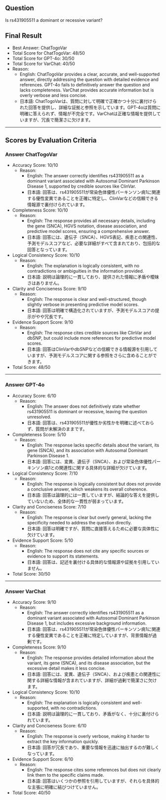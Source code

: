 ## Question

Is rs431905511 a dominant or recessive variant?

## Final Result

- Best Answer: ChatTogoVar
- Total Score for ChatTogoVar: 48/50
- Total Score for GPT-4o: 30/50
- Total Score for VarChat: 40/50
- Reason:
  - English: ChatTogoVar provides a clear, accurate, and well-supported answer, directly addressing the question with detailed evidence and references. GPT-4o fails to definitively answer the question and lacks completeness. VarChat provides accurate information but is overly verbose and less concise.
  - 日本語: ChatTogoVarは、質問に対して明確で正確かつ十分に裏付けられた回答を提供し、詳細な証拠と参照を示しています。GPT-4oは質問に明確に答えられず、情報が不完全です。VarChatは正確な情報を提供していますが、冗長で簡潔さに欠けます。

---

## Scores by Evaluation Criteria

### Answer ChatTogoVar
- Accuracy Score: 10/10
  - Reason: 
    - English: The answer correctly identifies rs431905511 as a dominant variant associated with Autosomal Dominant Parkinson Disease 1, supported by credible sources like ClinVar.
    - 日本語: 回答は、rs431905511が常染色体優性パーキンソン病1に関連する優性変異であることを正確に特定し、ClinVarなどの信頼できる情報源で裏付けられています。
- Completeness Score: 10/10
  - Reason: 
    - English: The response provides all necessary details, including the gene (SNCA), HGVS notation, disease association, and predictive model scores, ensuring a comprehensive answer.
    - 日本語: 回答には、遺伝子（SNCA）、HGVS表記、疾患との関連性、予測モデルスコアなど、必要な詳細がすべて含まれており、包括的な回答となっています。
- Logical Consistency Score: 10/10
  - Reason: 
    - English: The explanation is logically consistent, with no contradictions or ambiguities in the information provided.
    - 日本語: 説明は論理的に一貫しており、提供された情報に矛盾や曖昧さはありません。
- Clarity and Conciseness Score: 9/10
  - Reason: 
    - English: The response is clear and well-structured, though slightly verbose in presenting predictive model scores.
    - 日本語: 回答は明確で構造化されていますが、予測モデルスコアの提示がやや冗長です。
- Evidence Support Score: 9/10
  - Reason: 
    - English: The response cites credible sources like ClinVar and dbSNP, but could include more references for predictive model scores.
    - 日本語: 回答はClinVarやdbSNPなどの信頼できる情報源を引用していますが、予測モデルスコアに関する参照をさらに含めることができます。
- Total Score: 48/50

---

### Answer GPT-4o
- Accuracy Score: 6/10
  - Reason: 
    - English: The answer does not definitively state whether rs431905511 is dominant or recessive, leaving the question unresolved.
    - 日本語: 回答は、rs431905511が優性か劣性かを明確に述べておらず、質問が未解決のままです。
- Completeness Score: 5/10
  - Reason: 
    - English: The response lacks specific details about the variant, its gene (SNCA), and its association with Autosomal Dominant Parkinson Disease 1.
    - 日本語: 回答には、変異、遺伝子（SNCA）、および常染色体優性パーキンソン病1との関連性に関する具体的な詳細が欠けています。
- Logical Consistency Score: 7/10
  - Reason: 
    - English: The response is logically consistent but does not provide a conclusive answer, which weakens its overall coherence.
    - 日本語: 回答は論理的には一貫していますが、結論的な答えを提供していないため、全体的な一貫性が弱まっています。
- Clarity and Conciseness Score: 7/10
  - Reason: 
    - English: The response is clear but overly general, lacking the specificity needed to address the question directly.
    - 日本語: 回答は明確ですが、質問に直接答えるために必要な具体性に欠けています。
- Evidence Support Score: 5/10
  - Reason: 
    - English: The response does not cite any specific sources or evidence to support its statements.
    - 日本語: 回答は、記述を裏付ける具体的な情報源や証拠を引用していません。
- Total Score: 30/50

---

### Answer VarChat
- Accuracy Score: 9/10
  - Reason: 
    - English: The answer correctly identifies rs431905511 as a dominant variant associated with Autosomal Dominant Parkinson Disease 1, but includes excessive background information.
    - 日本語: 回答は、rs431905511が常染色体優性パーキンソン病1に関連する優性変異であることを正確に特定していますが、背景情報が過剰です。
- Completeness Score: 9/10
  - Reason: 
    - English: The response provides detailed information about the variant, its gene (SNCA), and its disease association, but the excessive detail makes it less concise.
    - 日本語: 回答には、変異、遺伝子（SNCA）、および疾患との関連性に関する詳細な情報が含まれていますが、詳細が過剰で簡潔さに欠けます。
- Logical Consistency Score: 10/10
  - Reason: 
    - English: The explanation is logically consistent and well-supported, with no contradictions.
    - 日本語: 説明は論理的に一貫しており、矛盾がなく、十分に裏付けられています。
- Clarity and Conciseness Score: 6/10
  - Reason: 
    - English: The response is overly verbose, making it harder to extract the key information quickly.
    - 日本語: 回答が冗長であり、重要な情報を迅速に抽出するのが難しくなっています。
- Evidence Support Score: 6/10
  - Reason: 
    - English: The response cites some references but does not clearly link them to the specific claims made.
    - 日本語: 回答はいくつかの参照を引用していますが、それらを具体的な主張に明確に結びつけていません。
- Total Score: 40/50